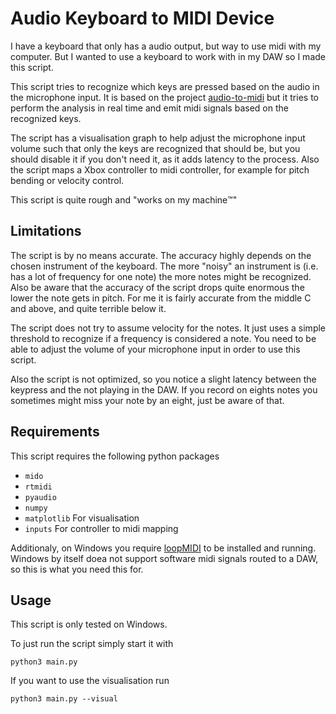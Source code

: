 # Audio Keyboard to MIDI Device

I have a keyboard that only has a audio output, but way to use midi with my computer. But I wanted to use a keyboard to work with in my DAW so I made this script.

This script tries to recognize which keys are pressed based on the audio in the microphone input. It is based on the project [audio-to-midi](https://github.com/NFJones/audio-to-midi]) but it tries to perform the analysis in real time and emit midi signals based on the recognized keys.

The script has a visualisation graph to help adjust the microphone input volume such that only the keys are recognized that should be, but you should disable it if you don't need it, as it adds latency to the process. Also the script maps a Xbox controller to midi controller, for example for pitch bending or velocity control.

This script is quite rough and "works on my machine:tm:"

## Limitations

The script is by no means accurate. The accuracy highly depends on the chosen instrument of the keyboard. The more "noisy" an instrument is (i.e. has a lot of frequency for one note) the more notes might be recognized. Also be aware that the accuracy of the script drops quite enormous the lower the note gets in pitch. For me it is fairly accurate from the middle C and above, and quite terrible below it.

The script does not try to assume velocity for the notes. It just uses a simple threshold to recognize if a frequency is considered a note. You need to be able to adjust the volume of your microphone input in order to use this script.

Also the script is not optimized, so you notice a slight latency between the keypress and the not playing in the DAW. If you record on eights notes you sometimes might miss your note by an eight, just be aware of that.

## Requirements

This script requires the following python packages
- `mido`
- `rtmidi`
- `pyaudio`
- `numpy`
- `matplotlib` For visualisation
- `inputs` For controller to midi mapping

Additionaly, on Windows you require [loopMIDI](https://www.tobias-erichsen.de/software/loopmidi.html) to be installed and running. Windows by itself doea not support software midi signals routed to a DAW, so this is what you need this for.

## Usage

This script is only tested on Windows.

To just run the script simply start it with

```
python3 main.py
```

If you want to use the visualisation run

```
python3 main.py --visual
```